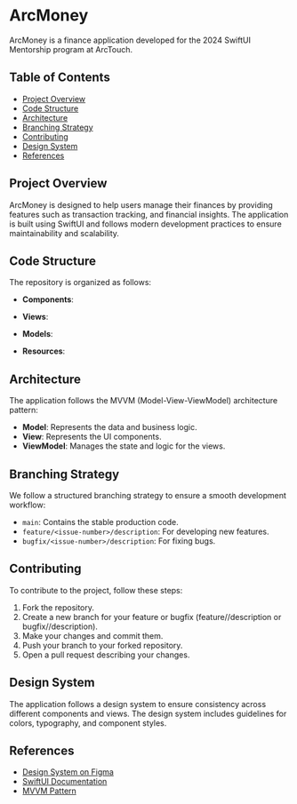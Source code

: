 # ArcMoney

ArcMoney is a finance application developed for the 2024 SwiftUI Mentorship program at ArcTouch.

## Table of Contents
- [Project Overview](#project-overview)
- [Code Structure](#code-structure)
- [Architecture](#architecture)
- [Branching Strategy](#branching-strategy)
- [Contributing](#contributing)
- [Design System](#design-system)
- [References](#references)

## Project Overview
ArcMoney is designed to help users manage their finances by providing features such as transaction tracking, and financial insights. 
The application is built using SwiftUI and follows modern development practices to ensure maintainability and scalability.

## Code Structure
The repository is organized as follows:
- **Components**:

- **Views**:

- **Models**:

- **Resources**:

## Architecture
The application follows the MVVM (Model-View-ViewModel) architecture pattern:
- **Model**: Represents the data and business logic.
- **View**: Represents the UI components.
- **ViewModel**: Manages the state and logic for the views.

## Branching Strategy
We follow a structured branching strategy to ensure a smooth development workflow:
- `main`: Contains the stable production code.
- `feature/<issue-number>/description`: For developing new features.
- `bugfix/<issue-number>/description`: For fixing bugs.


## Contributing
To contribute to the project, follow these steps:

1. Fork the repository.
2. Create a new branch for your feature or bugfix (feature/<issue-number>/description or bugfix/<issue-number>/description).
3. Make your changes and commit them.
4. Push your branch to your forked repository.
5. Open a pull request describing your changes.

## Design System
The application follows a design system to ensure consistency across different components and views. The design system includes guidelines for colors, typography, and component styles.

## References
- [Design System on Figma](https://www.figma.com/design/6Y8WXyiFXz4uEiMAD24pck/Finance-Mobile-App---UI-Exploration-(Community)?node-id=0-1)
- [SwiftUI Documentation](https://developer.apple.com/documentation/swiftui/)
- [MVVM Pattern](https://www.raywenderlich.com/34-design-patterns-by-tutorials-mvvm)
